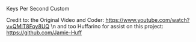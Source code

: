 Keys Per Second Custom

Credit to:
the Original Video and Coder: https://www.youtube.com/watch?v=QMlT8Foy8UQ \n
and too Huffarino for assist on this project: https://github.com/Jamie-Huff